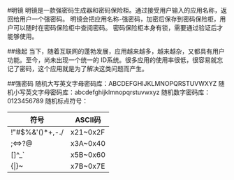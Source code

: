 #明镜
明镜是一款强密码生成器和密码保险柜。通过接受用户输入的应用名称，返回给用户一个强密码。
明镜会把应用名称-强密码，加密后保存到密码保险柜，用户可以随时在密码保险柜中查阅密码。
密码保险柜本身有锁，需要通过验证后才能够使用。

##缘起
当下，随着互联网的蓬勃发展，应用越来越多，越来越杂，又都具有用户功能。至今，尚未出现一个统一的
ID系统。很多应用的使用率很低，很容易就忘记了密码，这个应用就是为了解决这类问题而产生。

##强密码
随机大写英文字母密码库：ABCDEFGHIJKLMNOPQRSTUVWXYZ
随机小写英文字母密码库：abcdefghijklmnopqrstuvwxyz
随机数字密码库：0123456789
随机标点符号：

| 符号 | ASCII码 |
|------|--------|
|!"#$%&'()*+,-./|x21~0x2F|
|;<=>?@ |x3A~0x40|
|[\]^_` |x5B~0x60|
|{&#124;}~|x7B~0x7E|
